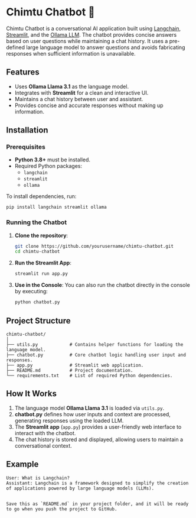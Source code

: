 
# Chimtu Chatbot 🤖

Chimtu Chatbot is a conversational AI application built using [Langchain](https://python.langchain.com/en/latest/), [Streamlit](https://streamlit.io/), and the [Ollama LLM](https://ollama.com/). The chatbot provides concise answers based on user questions while maintaining a chat history. It uses a pre-defined large language model to answer questions and avoids fabricating responses when sufficient information is unavailable.

## Features

- Uses **Ollama Llama 3.1** as the language model.
- Integrates with **Streamlit** for a clean and interactive UI.
- Maintains a chat history between user and assistant.
- Provides concise and accurate responses without making up information.

## Installation

### Prerequisites
- **Python 3.8+** must be installed.
- Required Python packages: 
  - `langchain`
  - `streamlit`
  - `ollama`
  
To install dependencies, run:
```bash
pip install langchain streamlit ollama
```

### Running the Chatbot

1. **Clone the repository**:
   ```bash
   git clone https://github.com/yourusername/chimtu-chatbot.git
   cd chimtu-chatbot
   ```

2. **Run the Streamlit App**:
   ```bash
   streamlit run app.py
   ```

3. **Use in the Console**:
   You can also run the chatbot directly in the console by executing:
   ```bash
   python chatbot.py
   ```

## Project Structure

```
chimtu-chatbot/
│
├── utils.py            # Contains helper functions for loading the language model.
├── chatbot.py          # Core chatbot logic handling user input and responses.
├── app.py              # Streamlit web application.
├── README.md           # Project documentation.
└── requirements.txt    # List of required Python dependencies.
```

## How It Works

1. The language model **Ollama Llama 3.1** is loaded via `utils.py`.
2. **chatbot.py** defines how user inputs and context are processed, generating responses using the loaded LLM.
3. The **Streamlit app** (`app.py`) provides a user-friendly web interface to interact with the chatbot.
4. The chat history is stored and displayed, allowing users to maintain a conversational context.

## Example

```text
User: What is Langchain?
Assistant: Langchain is a framework designed to simplify the creation of applications powered by large language models (LLMs).
```

```

Save this as `README.md` in your project folder, and it will be ready to go when you push the project to GitHub.
